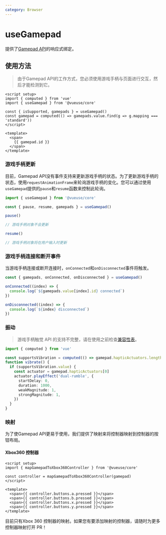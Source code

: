 ```yaml
---
category: Browser
---
```


# useGamepad

提供了[Gamepad API](https://developer.mozilla.org/en-US/docs/Web/API/Gamepad_API)的响应式绑定。

## 使用方法

> 由于Gamepad API的工作方式，您必须使用游戏手柄与页面进行交互，然后才能检测到它。

```vue
<script setup>
import { computed } from 'vue'
import { useGamepad } from '@vueuse/core'

const { isSupported, gamepads } = useGamepad()
const gamepad = computed(() => gamepads.value.find(g => g.mapping === 'standard'))
</script>

<template>
  <span>
    {{ gamepad.id }}
  </span>
</template>
```

### 游戏手柄更新

目前，Gamepad API没有事件支持来更新游戏手柄的状态。为了更新游戏手柄的状态，使用`requestAnimationFrame`来轮询游戏手柄的变化。您可以通过使用`useGamepad`提供的`pause`和`resume`函数来控制此轮询。

```ts
import { useGamepad } from '@vueuse/core'

const { pause, resume, gamepads } = useGamepad()

pause()

// 游戏手柄对象不会更新

resume()

// 游戏手柄对象将在用户输入时更新
```

### 游戏手柄连接和断开事件

当游戏手柄连接或断开连接时，`onConnected`和`onDisconnected`事件将触发。

```ts
const { gamepads, onConnected, onDisconnected } = useGamepad()

onConnected((index) => {
  console.log(`${gamepads.value[index].id} connected`)
})

onDisconnected((index) => {
  console.log(`${index} disconnected`)
})
```

### 振动

> 游戏手柄触觉 API 的支持不完整，请在使用之前检查[兼容性表](https://developer.mozilla.org/en-US/docs/Web/API/GamepadHapticActuator#browser_compatibility)。

```ts
import { computed } from 'vue'

const supportsVibration = computed(() => gamepad.hapticActuators.length > 0)
function vibrate() {
  if (supportsVibration.value) {
    const actuator = gamepad.hapticActuators[0]
    actuator.playEffect('dual-rumble', {
      startDelay: 0,
      duration: 1000,
      weakMagnitude: 1,
      strongMagnitude: 1,
    })
  }
}
```

### 映射

为了使Gamepad API更易于使用，我们提供了映射来将控制器映射到控制器的按钮布局。

#### Xbox360 控制器

```vue
<script setup>
import { mapGamepadToXbox360Controller } from '@vueuse/core'

const controller = mapGamepadToXbox360Controller(gamepad)
</script>

<template>
  <span>{{ controller.buttons.a.pressed }}</span>
  <span>{{ controller.buttons.b.pressed }}</span>
  <span>{{ controller.buttons.x.pressed }}</span>
  <span>{{ controller.buttons.y.pressed }}</span>
</template>
```

目前只有Xbox 360 控制器的映射。如果您有要添加映射的控制器，请随时为更多控制器映射打开 PR！
